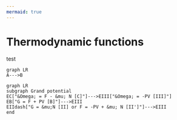 ```yaml
---
mermaid: true
---
```


# Thermodynamic functions

test

```mermaid
graph LR
A--->B
```

```mermaid
graph LR
subgraph Grand potential
EC["&Omega; = F - &mu; N [C]"]--->EIII["&Omega; = -PV [III]"]
EB["G = F + PV [B]"]--->EIII
EIIdash["G = &mu;N [II] or F = -PV + &mu; N [II']"]--->EIII
end
```


